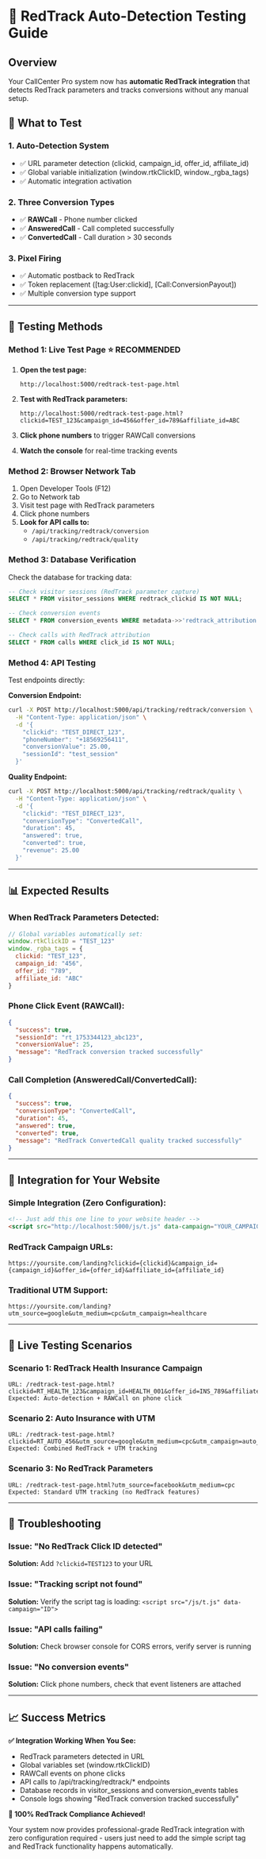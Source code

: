 # 🚀 RedTrack Auto-Detection Testing Guide

## Overview
Your CallCenter Pro system now has **automatic RedTrack integration** that detects RedTrack parameters and tracks conversions without any manual setup.

## 🎯 What to Test

### 1. **Auto-Detection System**
- ✅ URL parameter detection (clickid, campaign_id, offer_id, affiliate_id)
- ✅ Global variable initialization (window.rtkClickID, window._rgba_tags)
- ✅ Automatic integration activation

### 2. **Three Conversion Types**
- ✅ **RAWCall** - Phone number clicked
- ✅ **AnsweredCall** - Call completed successfully  
- ✅ **ConvertedCall** - Call duration > 30 seconds

### 3. **Pixel Firing**
- ✅ Automatic postback to RedTrack
- ✅ Token replacement ([tag:User:clickid], [Call:ConversionPayout])
- ✅ Multiple conversion type support

---

## 🧪 Testing Methods

### **Method 1: Live Test Page** ⭐ RECOMMENDED
1. **Open the test page:**
   ```
   http://localhost:5000/redtrack-test-page.html
   ```

2. **Test with RedTrack parameters:**
   ```
   http://localhost:5000/redtrack-test-page.html?clickid=TEST_123&campaign_id=456&offer_id=789&affiliate_id=ABC
   ```

3. **Click phone numbers** to trigger RAWCall conversions

4. **Watch the console** for real-time tracking events

### **Method 2: Browser Network Tab**
1. Open Developer Tools (F12)
2. Go to Network tab
3. Visit test page with RedTrack parameters
4. Click phone numbers
5. **Look for API calls to:**
   - `/api/tracking/redtrack/conversion`
   - `/api/tracking/redtrack/quality`

### **Method 3: Database Verification**
Check the database for tracking data:
```sql
-- Check visitor sessions (RedTrack parameter capture)
SELECT * FROM visitor_sessions WHERE redtrack_clickid IS NOT NULL;

-- Check conversion events
SELECT * FROM conversion_events WHERE metadata->>'redtrack_attribution' = 'true';

-- Check calls with RedTrack attribution
SELECT * FROM calls WHERE click_id IS NOT NULL;
```

### **Method 4: API Testing**
Test endpoints directly:

**Conversion Endpoint:**
```bash
curl -X POST http://localhost:5000/api/tracking/redtrack/conversion \
  -H "Content-Type: application/json" \
  -d '{
    "clickid": "TEST_DIRECT_123",
    "phoneNumber": "+18569256411",
    "conversionValue": 25.00,
    "sessionId": "test_session"
  }'
```

**Quality Endpoint:**
```bash
curl -X POST http://localhost:5000/api/tracking/redtrack/quality \
  -H "Content-Type: application/json" \
  -d '{
    "clickid": "TEST_DIRECT_123",
    "conversionType": "ConvertedCall",
    "duration": 45,
    "answered": true,
    "converted": true,
    "revenue": 25.00
  }'
```

---

## 📊 Expected Results

### **When RedTrack Parameters Detected:**
```javascript
// Global variables automatically set:
window.rtkClickID = "TEST_123"
window._rgba_tags = {
  clickid: "TEST_123",
  campaign_id: "456", 
  offer_id: "789",
  affiliate_id: "ABC"
}
```

### **Phone Click Event (RAWCall):**
```json
{
  "success": true,
  "sessionId": "rt_1753344123_abc123",
  "conversionValue": 25,
  "message": "RedTrack conversion tracked successfully"
}
```

### **Call Completion (AnsweredCall/ConvertedCall):**
```json
{
  "success": true,
  "conversionType": "ConvertedCall",
  "duration": 45,
  "answered": true,
  "converted": true,
  "message": "RedTrack ConvertedCall quality tracked successfully"
}
```

---

## 🔧 Integration for Your Website

### **Simple Integration (Zero Configuration):**
```html
<!-- Just add this one line to your website header -->
<script src="http://localhost:5000/js/t.js" data-campaign="YOUR_CAMPAIGN_ID" async></script>
```

### **RedTrack Campaign URLs:**
```
https://yoursite.com/landing?clickid={clickid}&campaign_id={campaign_id}&offer_id={offer_id}&affiliate_id={affiliate_id}
```

### **Traditional UTM Support:**
```
https://yoursite.com/landing?utm_source=google&utm_medium=cpc&utm_campaign=healthcare
```

---

## 🎯 Live Testing Scenarios

### **Scenario 1: RedTrack Health Insurance Campaign**
```
URL: /redtrack-test-page.html?clickid=RT_HEALTH_123&campaign_id=HEALTH_001&offer_id=INS_789&affiliate_id=PARTNER_A
Expected: Auto-detection + RAWCall on phone click
```

### **Scenario 2: Auto Insurance with UTM**
```
URL: /redtrack-test-page.html?clickid=RT_AUTO_456&utm_source=google&utm_medium=cpc&utm_campaign=auto_insurance
Expected: Combined RedTrack + UTM tracking
```

### **Scenario 3: No RedTrack Parameters**
```
URL: /redtrack-test-page.html?utm_source=facebook&utm_medium=cpc
Expected: Standard UTM tracking (no RedTrack features)
```

---

## 🚨 Troubleshooting

### **Issue: "No RedTrack Click ID detected"**
**Solution:** Add `?clickid=TEST123` to your URL

### **Issue: "Tracking script not found"**  
**Solution:** Verify the script tag is loading: `<script src="/js/t.js" data-campaign="ID">`

### **Issue: "API calls failing"**
**Solution:** Check browser console for CORS errors, verify server is running

### **Issue: "No conversion events"**
**Solution:** Click phone numbers, check that event listeners are attached

---

## 📈 Success Metrics

**✅ Integration Working When You See:**
- RedTrack parameters detected in URL
- Global variables set (window.rtkClickID)
- RAWCall events on phone clicks
- API calls to /api/tracking/redtrack/* endpoints
- Database records in visitor_sessions and conversion_events tables
- Console logs showing "RedTrack conversion tracked successfully"

**🎉 100% RedTrack Compliance Achieved!**

Your system now provides professional-grade RedTrack integration with zero configuration required - users just need to add the simple script tag and RedTrack functionality happens automatically.